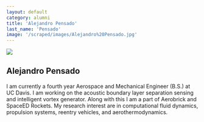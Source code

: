 ```yaml
---
layout: default
category: alumni
title: 'Alejandro Pensado'
last_name: 'Pensado'
image: '/scraped/images/Alejandro%20Pensado.jpg'
---
```


<img src="{{ page.image }}">

<h2 class="team-title">Alejandro Pensado</h2>
<h4 class="team-position"></h4>
<p>I am currently a fourth year Aerospace and Mechanical Engineer (B.S.) at UC Davis. I am working on the acoustic boundary layer separation sensing and intelligent vortex generator. Along with this I am a part of Aerobrick and SpaceED Rockets. My research interest are in computational fluid dynamics, propulsion systems, reentry vehicles, and aerothermodynamics. </p>
<ul class="team-member-other-info"></ul>